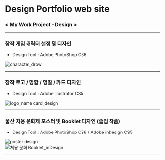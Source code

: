 # Design Portfolio web site
   
### **< My Work Project - Design >**   
* * *   
### **창작 게임 캐릭터 설정 및 디자인**   
* Design Tool : Adobe PhotoShop CS6   
   
![character_drow](https://user-images.githubusercontent.com/110509005/208897110-12a89e98-1e69-4861-b1a4-9dff69c798b1.jpg)   
* * *
### 창작 로고 / 명함 / 명찰 / 카드 디자인
* Design Tool : Adobe Illustrator CS5   

![logo_name card_design](https://user-images.githubusercontent.com/110509005/208897990-21a58bc7-1e71-4cf8-b7ee-b2887391d2d8.jpeg)   
* * *   
### 울산 처용 문화제 포스터 및 Booklet 디자인 (졸업 작품)     
* Design Tool : Adobe PhotoShop CS6 / Adobe inDesign CS5  
   
![poster design](https://user-images.githubusercontent.com/110509005/208898478-7a78f3e4-bf5c-410a-8c07-8cc20c7cdb7c.jpg)   
![처용 문화 Booklet_inDesign](https://user-images.githubusercontent.com/110509005/208899271-d71ee833-98dd-4321-a439-72f57bef2642.jpeg)   
* * *


